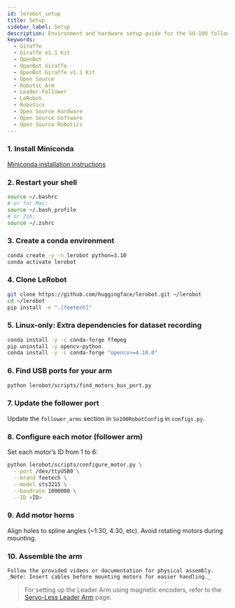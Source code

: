 ```yaml
---
id: lerobot_setup
title: Setup
sidebar_label: Setup
description: Environment and hardware setup guide for the SO-100 follower arm using LeRobot.
keywords:
  - Giraffe
  - Giraffe v1.1 Kit
  - OpenBot
  - OpenBot Giraffe
  - OpenBot Giraffe v1.1 Kit
  - Open Source
  - Robotic Arm
  - Leader-Follower
  - LeRobot
  - Robotics
  - Open Source Hardware
  - Open Source Software
  - Open Source Robotics
---
```


<!-- @format -->

### 1. **Install Miniconda**  
   [Miniconda installation instructions](https://docs.anaconda.com/miniconda/install/#quick-command-line-install)

### 2. **Restart your shell**

   ```bash
   source ~/.bashrc
   # or for Mac:
   source ~/.bash_profile
   # or Zsh:
   source ~/.zshrc
   ```

### 3. **Create a conda environment**

   ```bash
   conda create -y -n lerobot python=3.10
   conda activate lerobot
   ```

### 4. **Clone LeRobot**

   ```bash
   git clone https://github.com/huggingface/lerobot.git ~/lerobot
   cd ~/lerobot
   pip install -e ".[feetech]"
   ```

### 5. **Linux-only: Extra dependencies for dataset recording**

   ```bash
   conda install -y -c conda-forge ffmpeg
   pip uninstall -y opencv-python
   conda install -y -c conda-forge "opencv>=4.10.0"
   ```

### 6. **Find USB ports for your arm**

   ```bash
   python lerobot/scripts/find_motors_bus_port.py
   ```

### 7. **Update the follower port**
   Update the `follower_arms` section in `So100RobotConfig` in `configs.py`.

### 8. **Configure each motor (follower arm)**
   Set each motor’s ID from 1 to 6:

   ```bash
   python lerobot/scripts/configure_motor.py \
     --port /dev/ttyUSB0 \
     --brand feetech \
     --model sts3215 \
     --baudrate 1000000 \
     --ID <ID>
   ```

### 9. **Add motor horns**
   Align holes to spline angles (~1:30, 4:30, etc). Avoid rotating motors during mounting.

### 10. **Assemble the arm**
    Follow the provided videos or documentation for physical assembly.  
    _Note: Insert cables before mounting motors for easier handling._

> For setting up the Leader Arm using magnetic encoders, refer to the [Servo-Less Leader Arm](#) page.
